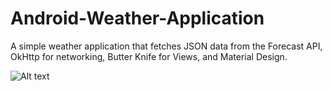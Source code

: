# Android-Weather-Application

A simple weather application that fetches JSON data from the Forecast API, OkHttp for networking, Butter Knife for Views, and Material Design.

![Alt text](https://github.com/kevincwuu/Android-Weather-Application/blob/master/WeatherApp.png "Screenshot")
